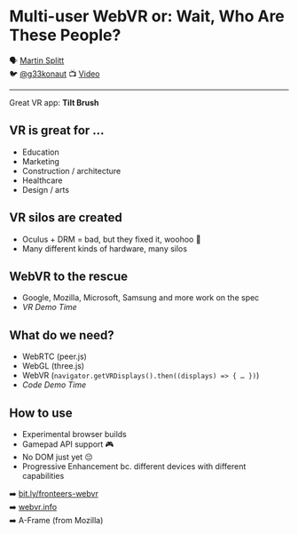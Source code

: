 # Multi-user WebVR or: Wait, Who Are These People?

🗣 [Martin Splitt](http://geekonaut.de/)  
🐦 [@g33konaut](https://twitter.com/g33konaut)
📺 [Video](https://vimeo.com/194875227)

---

Great VR app: **Tilt Brush**

## VR is great for …

- Education
- Marketing
- Construction / architecture
- Healthcare
- Design / arts

## VR silos are created

- Oculus + DRM = bad, but they fixed it, woohoo 🎉
- Many different kinds of hardware, many silos

## WebVR to the rescue

- Google, Mozilla, Microsoft, Samsung and more work on the spec
- *VR Demo Time*

## What do we need?

- WebRTC (peer.js)
- WebGL (three.js)
- WebVR (`navigator.getVRDisplays().then((displays) => { … })`)
- *Code Demo Time*

## How to use

- Experimental browser builds
- Gamepad API support 🎮
- No DOM just yet 😔
- Progressive Enhancement bc. different devices with different capabilities

➡️ [bit.ly/fronteers-webvr](http://bit.ly/fronteers-webvr)  
➡️ [webvr.info](http://webvr.info/)  
➡️ A-Frame (from Mozilla)
